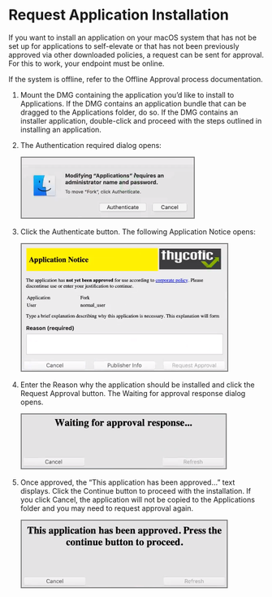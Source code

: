 [title]: # (Request Application Installation)
[tags]: # (standard user, policy)
[priority]: # (4101)
# Request Application Installation

If you want to install an application on your macOS system that has not be set up for applications to self-elevate or that has not been previously approved via other downloaded policies, a request can be sent for approval. For this to work, your endpoint must be online.

If the system is offline, refer to the Offline Approval process documentation.

1. Mount the DMG containing the application you’d like to install to Applications. If the DMG contains an application bundle that can be dragged to the Applications folder, do so. If the DMG contains an installer application, double-click and proceed with the steps outlined in installing an application.
2. The Authentication required dialog opens:

   ![Authenticate](images/mac/app_admin_acct_required_20190506.png)

3. Click the Authenticate button. The following Application Notice opens:

   ![Application Notice Reason for authentication](images/mac/app_request_reason_20190506.png)

4. Enter the Reason why the application should be installed and click the Request Approval button. The Waiting for approval response dialog opens.

   ![Waiting for approval response](images/mac/app_waiting_response_20190506.png)

5. Once approved, the “This application has been approved…” text displays. Click the Continue button to proceed with the installation. If you click Cancel, the application will not be copied to the Applications folder and you may need to request approval again.

   ![Application approved](images/mac/app_approved_20190506.png)